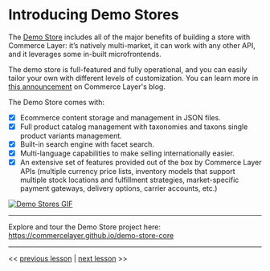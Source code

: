 # Introducing Demo Stores

The [Demo Store](https://github.com/commercelayer/demo-store) includes all of the major benefits of building a store with Commerce Layer: it’s natively multi-market, it can work with any other API, and it leverages some in-built microfrontends.

The demo store is full-featured and fully operational, and you can easily tailor your own with different levels of customization. You can learn more in [this announcement](https://commercelayer.io/blog/introducing-the-demo-store) on Commerce Layer's blog.

The Demo Store comes with:

- [x] Ecommerce content storage and management in JSON files.
- [x] Full product catalog management with taxonomies and taxons single product variants management.
- [x] Built-in search engine with facet search.
- [x] Multi-language capabilities to make selling internationally easier.
- [x] An extensive set of features provided out of the box by Commerce Layer APIs (multiple currency price lists, inventory models that support multiple stock locations and fulfillment strategies, market-specific payment gateways, delivery options, carrier accounts, etc.)

[![Demo Stores GIF](../assets/demo-stores.gif)](https://commercelayer.github.io/demo-store-core)

---

 Explore and tour the Demo Store project here: <https://commercelayer.github.io/demo-store-core>

---

<< [previous lesson](./01.md) | [next lesson](./03.md) >>
